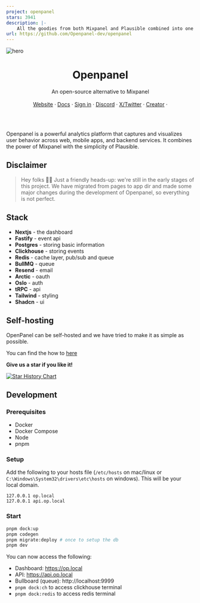 ```yaml
---
project: openpanel
stars: 3941
description: |-
    All the goodies from both Mixpanel and Plausible combined into one tool.
url: https://github.com/Openpanel-dev/openpanel
---
```


![hero](apps/public/public/ogimage.jpg)

<p align="center">
	<h1 align="center"><b>Openpanel</b></h1>
<p align="center">
    An open-source alternative to Mixpanel
    <br />
    <br />
    <a href="https://openpanel.dev">Website</a>
    ·
    <a href="https://openpanel.dev/docs">Docs</a>
    ·
    <a href="https://dashboard.openpanel.dev">Sign in</a>
    ·
    <a href="https://go.openpanel.dev/discord">Discord</a>
    ·
    <a href="https://twitter.com/OpenPanelDev">X/Twitter</a>
    ·
    <a href="https://twitter.com/CarlLindesvard">Creator</a>
    ·
  </p>
  <br />
  <br />
</p>
  
Openpanel is a powerful analytics platform that captures and visualizes user behavior across web, mobile apps, and backend services. It combines the power of Mixpanel with the simplicity of Plausible.

## Disclaimer

> Hey folks 👋🏻 Just a friendly heads-up: we're still in the early stages of this project. We have migrated from pages to app dir and made some major changes during the development of Openpanel, so everything is not perfect.

## Stack

- **Nextjs** - the dashboard
- **Fastify** - event api
- **Postgres** - storing basic information
- **Clickhouse** - storing events
- **Redis** - cache layer, pub/sub and queue
- **BullMQ** - queue
- **Resend** - email
- **Arctic** - oauth
- **Oslo** - auth
- **tRPC** - api
- **Tailwind** - styling
- **Shadcn** - ui

## Self-hosting

OpenPanel can be self-hosted and we have tried to make it as simple as possible.

You can find the how to [here](https://openpanel.dev/docs/self-hosting/self-hosting)

**Give us a star if you like it!**

[![Star History Chart](https://api.star-history.com/svg?repos=Openpanel-dev/openpanel&type=Date)](https://star-history.com/#Openpanel-dev/openpanel&Date)

## Development

### Prerequisites

- Docker
- Docker Compose
- Node
- pnpm

### Setup

Add the following to your hosts file (`/etc/hosts` on mac/linux or `C:\Windows\System32\drivers\etc\hosts` on windows). This will be your local domain.

```
127.0.0.1 op.local
127.0.0.1 api.op.local
```

### Start

```bash
pnpm dock:up
pnpm codegen
pnpm migrate:deploy # once to setup the db
pnpm dev
```

You can now access the following:

- Dashboard: https://op.local
- API: https://api.op.local
- Bullboard (queue): http://localhost:9999
- `pnpm dock:ch` to access clickhouse terminal
- `pnpm dock:redis` to access redis terminal
